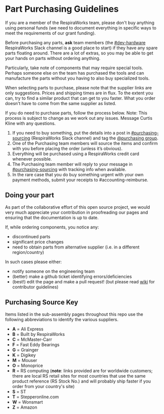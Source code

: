 # Part Purchasing Guidelines

If you are a member of the RespiraWorks team, please don't buy anything using personal funds (we need to document
everything in specific ways to meet the requirements of our grant funding).

Before purchasing any parts, **ask** team members
(the [#dev-hardware](https://respiraworks.slack.com/archives/C012UTERXD5) RespiraWorks Slack channel is a good place to
start) if they have any spare parts floating around. There are a lot of extras, so you may be able to get your hands on
parts without ordering anything.

Particularly, take note of components that may require special tools. Perhaps someone else on the team has purchased
the tools and can manufacture the parts without you having to also buy specialized tools.

When selecting parts to purchase, please note that the supplier links are only suggestions. Prices and shipping times
are in flux. To the extent you can, try to find a similar product that can get to you faster. What you order doesn't
have to come from the same supplier as listed.

If you do need to purchase parts, follow the process below. Note: This process is subject to change as we work out any
issues. Message Curtis Kline with any questions.

1. If you need to buy something, put the details into a post in
   [#purchasing-sourcing](https://respiraworks.slack.com/archives/C011FD2TEQM) (RespiraWorks Slack channel) and tag the
   [@purchasing group](https://respiraworks.slack.com/admin/user_groups).
2. One of the Purchasing team members will source the items and confirm with you before placing the order
   (unless it’s obvious).
3. Everything will be purchased using a RespiraWorks credit card whenever possible.
4. The Purchasing team member will reply to your message in
   [#purchasing-sourcing](https://respiraworks.slack.com/archives/C011FD2TEQM) with tracking info when available.
5. In the rare case that you do buy something urgent with your own payment methods, submit your receipts
   to #accounting-reimburse.

## Doing your part

As part of the collaborative effort of this open source project, we would very much appreciate your contribution in
proofreading our pages and ensuring that the documentation is up to date.

If, while ordering components, you notice any:
- discontinued parts
- significant price changes
- need to obtain parts from alternative supplier (i.e. in a different region/country)

In such cases please either:
- notify someone on the engineering team
- (better) make a github ticket identifying errors/deficiencies
- (best!) edit the page and make a pull request! (but please read
  [wiki](https://github.com/RespiraWorks/Ventilator/wiki) for contributor guidelines)

## Purchasing Source Key

Items listed in the sub-assembly pages throughout this repo use the following abbreviations to identify the various
suppliers.

* **A** = Ali Express
* **B** = Built by RespiraWorks
* **C** = McMaster-Carr
* **F** = Fast Eddy Bearings
* **G** = Grainger
* **K** = Digikey
* **M** = Mouser
* **O** = Monoprice
* **R** = RS computing
(**note**: links provided are for worldwide customers; there are local RS retail sites for most countries that use the
same product reference (RS Stock No.) and will probably ship faster if you order from your country's site)
* **S** = ST
* **T** = Stepperonline.com
* **W** = Wonsmart
* **Z** = Amazon
